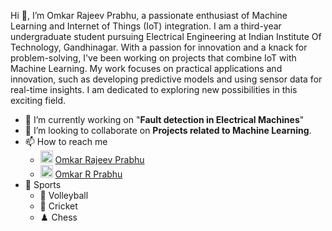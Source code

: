 Hi 👋, I’m Omkar Rajeev Prabhu, a passionate enthusiast of Machine Learning and Internet of Things (IoT) integration. I am a third-year undergraduate student pursuing Electrical Engineering at Indian Institute Of Technology, Gandhinagar. With a passion for innovation and a knack for problem-solving, I've been working on projects that combine IoT with Machine Learning. My work focuses on practical applications and innovation, such as developing predictive models and using sensor data for real-time insights. I am dedicated to exploring new possibilities in this exciting field.
- 🔭 I’m currently working on "**Fault detection in Electrical Machines**"
- 👯 I’m looking to collaborate on **Projects related to Machine Learning**.
- 📫 How to reach me 
  - <img src="https://upload.wikimedia.org/wikipedia/commons/c/ca/LinkedIn_logo_initials.png" alt="LinkedIn logo" style="width:20px;height:20px;"> [Omkar Rajeev Prabhu](https://www.linkedin.com/in/omkar-rajeev-prabhu/)
  - <img src="https://upload.wikimedia.org/wikipedia/commons/thumb/4/4e/Gmail_Icon.png/512px-Gmail_Icon.png" alt="Gmail logo" style="width:20px;height:20px;"> [Omkar R Prabhu](mailto:omkarrpabhu.007@gmail.com)
- 🏅 Sports
  - 🏐 Volleyball
  - 🏏 Cricket
  - ♟️ Chess   
<!---
OmkarRPrabhu007/OmkarRPrabhu007 is a ✨ special ✨ repository because its `README.md` (this file) appears on your GitHub profile.
You can click the Preview link to take a look at your changes.
--->

